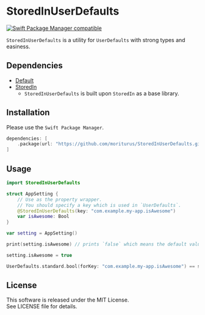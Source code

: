 # StoredInUserDefaults

[![Swift Package Manager compatible](https://img.shields.io/badge/Swift%20Package%20Manager-compatible-brightgreen.svg)](https://github.com/apple/swift-package-manager)

`StoredInUserDefaults` is a utility for `UserDefaults` with strong types and easiness.

## Dependencies

- [Default](https://github.com/moriturus/Default)
- [StoredIn](https://github.com/moriturus/StoredIn)
    - `StoredInUserDefaults` is built upon `StoredIn` as a base library.

## Installation

Please use the `Swift Package Manager`.

```swift
dependencies: [
    .package(url: "https://github.com/moriturus/StoredInUserDefaults.git", .upToNextMajor(from: "1.0.0"))
]
```

## Usage

```swift
import StoredInUserDefaults

struct AppSetting {
    // Use as the property wrapper.  
    // You should specify a key which is used in `UserDefaults`.
    @StoredInUserDefaults(key: "com.example.my-app.isAwesome")
    var isAwesome: Bool
}

var setting = AppSetting()

print(setting.isAwesome) // prints `false` which means the default value is `false`. 

setting.isAwesome = true

UserDefaults.standard.bool(forKey: "com.example.my-app.isAwesome") == setting.isAwesome // `true`

```

## License

This software is released under the MIT License.  
See LICENSE file for details.

